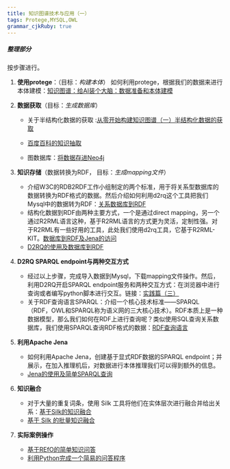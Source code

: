 ```yaml
---
title: 知识图谱技术与应用（一）
tags: Protege,MYSQL,OWL
grammar_cjkRuby: true
---
```

##### 整理部分
按步骤进行。

1. **使用protege**：（目标：*构建本体*）
如何利用protege，根据我们的数据来进行本体建模：[知识图谱：给AI装个大脑：数据准备和本体建模](https://zhuanlan.zhihu.com/p/32389370)

    
2. **数据获取**（目标：*生成数据库*）
   * 关于半结构化数据的获取  :[从零开始构建知识图谱（一）半结构化数据的获取](https://zhuanlan.zhihu.com/p/43447848)
   * [百度百科的知识抽取](https://zhuanlan.zhihu.com/p/54051921)

    * 图数据库：[将数据存进Neo4j](https://zhuanlan.zhihu.com/p/48708750)



3. **知识存储**（数据转换为RDF， 目标：*生成mapping文件*）
   * 介绍W3C的RDB2RDF工作小组制定的两个标准，用于将关系型数据库的数据转换为RDF格式的数据。然后介绍如何利用d2rq这个工具把我们Mysql中的数据转为RDF：[关系数据库到RDF](https://zhuanlan.zhihu.com/p/32552993)
   * 结构化数据到RDF由两种主要方式，一个是通过direct mapping，另一个通过R2RML语言这种，基于R2RML语言的方式更为灵活，定制性强。对于R2RML有一些好用的工具，此处我们使用d2rq工具，它基于R2RML-KIT。[数据库到RDF及Jena的访问](https://zhuanlan.zhihu.com/p/43638974)
   * [D2RQ的使用及数据库到RDF](https://zhuanlan.zhihu.com/p/56440148)

   

4. **D2RQ SPARQL endpoint与两种交互方式**
     * 经过以上步骤，完成导入数据到Mysql，下载mapping文件操作。然后，利用D2RQ开启SPARQL endpoint服务和两种交互方式：在浏览器中进行查询或者编写python脚本进行交互。链接：[实践篇（三）](https://zhuanlan.zhihu.com/p/32880610) 
     * 关于RDF查询语言SPARQL：介绍一个核心技术标准——SPARQL（RDF，OWL和SPARQL称为语义网的三大核心技术）。RDF本质上是一种数据模型，那么我们如何在RDF上进行查询呢？类似使用SQL查询关系数据库，我们使用SPARQL查询RDF格式的数据：[RDF查询语言](https://zhuanlan.zhihu.com/p/32703794)

5. **利用Apache Jena**
    * 如何利用Apache Jena，创建基于显式RDF数据的SPARQL endpoint；并展示，在加入推理机后，对数据进行本体推理我们可以得到额外的信息。
     * [Jena的使用及简单SPARQL查询](https://zhuanlan.zhihu.com/p/56449967)
6. **知识融合**
   * 对于大量的重复词条，使用 Silk 工具将他们在实体层次进行融合并给出关系：[基于Silk的知识融合](https://zhuanlan.zhihu.com/p/56519402)
   * [基于 Silk 的批量知识融合](https://zhuanlan.zhihu.com/p/56817510)

7. **实际案例操作**

   - [基于REfO的简单知识问答](https://zhuanlan.zhihu.com/p/43646276)
   - [利用Python完成一个简易的问答程序](https://zhuanlan.zhihu.com/p/33363861)